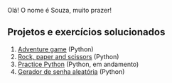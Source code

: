 Olá! O nome é Souza, muito prazer!

## Projetos e exercícios solucionados

1. [Adventure game](https://github.com/osouza500/adventure_game) (Python)
2. [Rock, paper and scissors](https://github.com/osouza500/rock-paper-scissors) (Python)
3. [Practice Python](https://github.com/osouza500/practice-python) (Python, em andamento)
4. [Gerador de senha aleatória](https://github.com/osouza500/gerador_senha) (Python)


